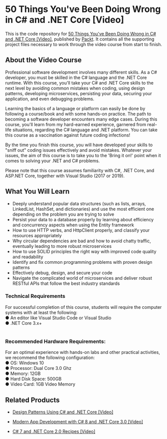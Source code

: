 # 50 Things You've Been Doing Wrong in C# and .NET Core [Video]
This is the code repository for [50 Things You've Been Doing Wrong in C# and .NET Core [Video]](https://www.packtpub.com/programming/50-things-you-ve-been-doing-wrong-in-c-and-net-core-video), published by [Packt](https://www.packtpub.com/?utm_source=github). It contains all the supporting project files necessary to work through the video course from start to finish.
## About the Video Course
Professional software development involves many different skills. As a C# developer, you must be skilled in the C# language and the .NET Core runtime. With this course, you'll take your C# and .NET Core skills to the next level by avoiding common mistakes when coding, using design patterns, developing microservices, persisting your data, securing your application, and even debugging problems.

Learning the basics of a language or platform can easily be done by following a course/book and with some hands-on practice. The path to becoming a software developer encounters many edge cases. During this course, you'll learn from my hard-earned experience, garnered from real-life situations, regarding the C# language and .NET platform. You can take this course as a vaccination against future coding infections!

By the time you finish this course, you will have developed your skills to "sniff out" coding issues effectively and avoid mistakes. Whatever your issues, the aim of this course is to take you to the 'Bring it on!' point when it comes to solving your .NET and C# problems.

Please note that this course assumes familiarity with C#, .NET Core, and ASP.NET Core, together with Visual Studio (2017 or 2019).
<H2>What You Will Learn</H2>
<DIV class=book-info-will-learn-text>
<UL>
<LI>Deeply understand popular data structures (such as lists, arrays, LinkedList, HashSet, and dictionaries) and use the most efficient one depending on the problem you are trying to solve
<LI>Persist your data to a database properly by learning about efficiency and concurrency aspects when using the Entity framework
<LI>How to use HTTP verbs, and HttpClient properly, and classify your resources appropriately
<LI>Why circular dependencies are bad and how to avoid chatty traffic, eventually leading to more robust microservices
<LI>How to use SOLID principles the right way with improved code quality and readability
<LI>Identify and fix common programming problems with proven design patterns
<LI>Effectively debug, design, and secure your code
<LI>Navigate the complicated world of microservices and deliver robust RESTful APIs that follow the best industry standards
  </LI></UL></DIV>

### Technical Requirements
For successful completion of this course, students will require the computer systems with at least the following:<br/>
●	An editor like Visual Studio Code or Visual Studio<br/>
●	.NET Core 3.x+ <br/>
<br/>


### Recommended Hardware Requirements:<br/>
For an optimal experience with hands-on labs and other practical activities, we recommend the following configuration:
<br/>
●	OS: Windows 10<br/>
●	Processor: Dual Core 3.0 Ghz<br/>
●	Memory: 12GB<br/>
●	Hard Disk Space: 500GB<br/>
●	Video Card: 1GB Video Memory 




## Related Products
* [Design Patterns Using C# and .NET Core [Video]](https://www.packtpub.com/application-development/design-patterns-using-c-and-net-core-video)

* [Modern App Development with C# 8 and .NET Core 3.0 [Video]](https://www.packtpub.com/programming/modern-app-development-with-c-8-and-net-core-3-0-video)

* [C# 7 and .NET Core 2.0 Recipes [Video]](https://www.packtpub.com/application-development/c-7-and-net-core-20-recipes-video)
